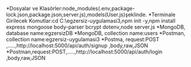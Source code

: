 *Dosyalar ve Klasörler:node_modules(.env,package-lock.json,package.json,server.js),models(User.js)şeklinde.
*Terminale Girilecek Komutlar:cd C:\egzersiz-uygulamasi3,npm init -y,npm install express mongoose body-parser bcrypt dotenv,node server.js
*MongoDB, database name:egzersizDB
*MongoDB, collection name:users
*Postman, collection name:egzersiz-uygulamasi3
*Postma, request:POST ,.....,http://localhost:5000/api/auth/signup  ,body,raw,JSON
*Postman,request:POST,.....,http://localhost:5000/api/auth/login   ,body,raw,JSON
